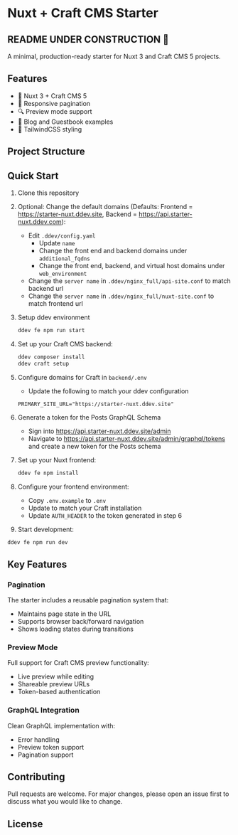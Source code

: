 # Nuxt + Craft CMS Starter

## README UNDER CONSTRUCTION 🚧

A minimal, production-ready starter for Nuxt 3 and Craft CMS 5 projects.

## Features
- 🚀 Nuxt 3 + Craft CMS 5
- 📱 Responsive pagination
- 🔍 Preview mode support
- 📝 Blog and Guestbook examples
- 🎨 TailwindCSS styling

## Project Structure



## Quick Start

1. Clone this repository
   
2. Optional: Change the default domains (Defaults: Frontend = https://starter-nuxt.ddev.site, Backend = https://api.starter-nuxt.ddev.com):
   - Edit `.ddev/config.yaml`
     - Update `name`
     - Change the front end and backend domains under `additional_fqdns`
     - Change the front end, backend, and virtual host domains under `web_environment`
   - Change the `server name` in `.ddev/nginx_full/api-site.conf` to match backend url
   - Change the `server name` in `.ddev/nginx_full/nuxt-site.conf` to match frontend url

3. Setup ddev environment
   ```bash
   ddev fe npm run start
   ```

4. Set up your Craft CMS backend:
   ```bash
   ddev composer install
   ddev craft setup
   ```

5. Configure domains for Craft in `backend/.env`
   - Update the following to match your ddev configuration
   ```
   PRIMARY_SITE_URL="https://starter-nuxt.ddev.site"
   ```
6. Generate a token for the Posts GraphQL Schema
   - Sign into https://api.starter-nuxt.ddev.site/admin
   - Navigate to https://api.starter-nuxt.ddev.site/admin/graphql/tokens and create a new token for the Posts schema

7. Set up your Nuxt frontend:
   ```bash
   ddev fe npm install
   ```

8. Configure your frontend environment:
   - Copy `.env.example` to `.env`
   - Update to match your Craft installation
   - Update `AUTH_HEADER` to the token generated in step 6

9.  Start development:
   ```bash
   ddev fe npm run dev
   ```

## Key Features

### Pagination
The starter includes a reusable pagination system that:
- Maintains page state in the URL
- Supports browser back/forward navigation
- Shows loading states during transitions

### Preview Mode
Full support for Craft CMS preview functionality:
- Live preview while editing
- Shareable preview URLs
- Token-based authentication

### GraphQL Integration
Clean GraphQL implementation with:
- Error handling
- Preview token support
- Pagination support

## Contributing

Pull requests are welcome. For major changes, please open an issue first to discuss what you would like to change.

## License
